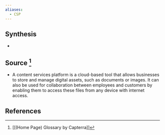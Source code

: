 ```yaml
---
aliases:
  - CSP
---
```

## Synthesis
- 
## Source [^1]
- A content services platform is a cloud-based tool that allows businesses to store and manage digital assets, such as documents or images. It can also be used for collaboration between employees and customers by enabling them to access these files from any device with internet access.
## References

[^1]: [[(Home Page) Glossary by Capterra]]